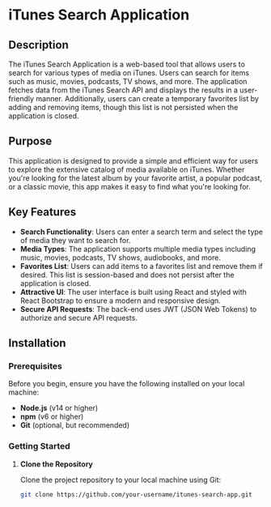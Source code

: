 # iTunes Search Application

## Description

The iTunes Search Application is a web-based tool that allows users to search for various types of media on iTunes. Users can search for items such as music, movies, podcasts, TV shows, and more. The application fetches data from the iTunes Search API and displays the results in a user-friendly manner. Additionally, users can create a temporary favorites list by adding and removing items, though this list is not persisted when the application is closed.

## Purpose

This application is designed to provide a simple and efficient way for users to explore the extensive catalog of media available on iTunes. Whether you're looking for the latest album by your favorite artist, a popular podcast, or a classic movie, this app makes it easy to find what you're looking for.

## Key Features

- **Search Functionality**: Users can enter a search term and select the type of media they want to search for.
- **Media Types**: The application supports multiple media types including music, movies, podcasts, TV shows, audiobooks, and more.
- **Favorites List**: Users can add items to a favorites list and remove them if desired. This list is session-based and does not persist after the application is closed.
- **Attractive UI**: The user interface is built using React and styled with React Bootstrap to ensure a modern and responsive design.
- **Secure API Requests**: The back-end uses JWT (JSON Web Tokens) to authorize and secure API requests.

## Installation

### Prerequisites

Before you begin, ensure you have the following installed on your local machine:

- **Node.js** (v14 or higher)
- **npm** (v6 or higher)
- **Git** (optional, but recommended)

### Getting Started

1. **Clone the Repository**

   Clone the project repository to your local machine using Git:

   ```bash
   git clone https://github.com/your-username/itunes-search-app.git